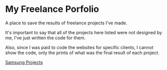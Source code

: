 # My Freelance Porfolio
A place to save the results of freelance projects I've made.

It's important to say that all of the projects here listed were not designed by me, I've just written the code for them.

Also, since I was paid to code the websites for specific clients, I cannot show the code, only the prints of what was the final result of each project.

[Samsung Projects](/tree/main/Samsung)

